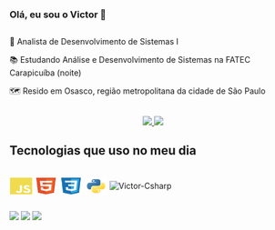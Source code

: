 ### Olá, eu sou o Victor 👋
##

💼 Analista de Desenvolvimento de Sistemas I

📚 Estudando Análise e Desenvolvimento de Sistemas na FATEC Carapicuíba (noite)

🗺️ Resido em Osasco, região metropolitana da cidade de São Paulo
##

<div align="center">
  <a href="https://github.com/svictorzz">
    <img height="150em" src="https://github-readme-stats.vercel.app/api?username=svictorzz&count_private=true&include_all_commits=true&show_icons=true&theme=tokyonight&hide_border=false&show_owner=true"/>
    <img height="150em" src="https://github-readme-stats.vercel.app/api/top-langs/?username=svictorzz&theme=tokyonight&hide_border=false&&layout=compact"/>
  </a>
</div>




## Tecnologias que uso no meu dia
  <div style="display: inline_block"><br>
  <img align="center" alt="Victor-Js" height="30" width="40" src="https://raw.githubusercontent.com/devicons/devicon/master/icons/javascript/javascript-plain.svg">
  <img align="center" alt="Victor-HTML" height="30" width="40" src="https://raw.githubusercontent.com/devicons/devicon/master/icons/html5/html5-original.svg">
  <img align="center" alt="Victor-CSS" height="30" width="40" src="https://raw.githubusercontent.com/devicons/devicon/master/icons/css3/css3-original.svg">
  <img align="center" alt="Victor-Python" height="30" width="40" src="https://raw.githubusercontent.com/devicons/devicon/master/icons/python/python-original.svg">
  <img align="center" alt="Victor-Csharp" height="30" width="40" src="https://cdn.jsdelivr.net/gh/devicons/devicon/icons/java/java-original-wordmark.svg">
  
  ##
  
  <div> 
    

 <a href="https://instagram.com/svictorzz" target="_blank"><img src="https://img.shields.io/badge/-Instagram-%23E4405F?style=for-the-badge&logo=instagram&logoColor=white" target="_blank"></a>
 <a href = "mailto:vsouzajob@gmail.com"><img src="https://img.shields.io/badge/-Gmail-%23333?style=for-the-badge&logo=gmail&logoColor=white" target="_blank"></a>
 <a href="https://www.linkedin.com/in/svictorzz/" target="_blank"><img src="https://img.shields.io/badge/-LinkedIn-%230077B5?style=for-the-badge&logo=linkedin&logoColor=white" target="_blank"></a> 
</div>

  
  
</div>

